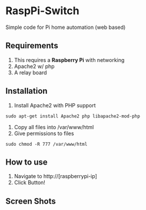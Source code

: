 # RaspPi-Switch
Simple code for Pi home automation (web based)

Requirements
------------

1. This requires a <b>Raspberry Pi</b> with networking
1. Apache2 w/ php
1. A relay board

Installation
------------

1. Install Apache2 with PHP support
```
sudo apt-get install Apache2 php libapache2-mod-php
```
1. Copy all files into /var/www/html
1. Give permissions to files
```
sudo chmod -R 777 /var/www/html
```

How to use
----------

1. Navigate to http://[raspberrypi-ip]
1. Click Button!


Screen Shots
------------